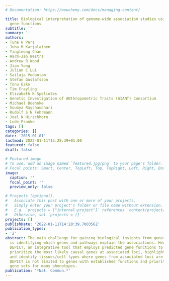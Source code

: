 ```yaml
---
# Documentation: https://wowchemy.com/docs/managing-content/

title: Biological interpretation of genome-wide association studies using predicted
  gene functions
subtitle: ''
summary: ''
authors:
- Tune H Pers
- Juha M Karjalainen
- Yingleong Chan
- Harm-Jan Westra
- Andrew R Wood
- Jian Yang
- Julian C Lui
- Sailaja Vedantam
- Stefan Gustafsson
- Tonu Esko
- Tim Frayling
- Elizabeth K Speliotes
- Genetic Investigation of ANthropometric Traits (GIANT) Consortium
- Michael Boehnke
- Soumya Raychaudhuri
- Rudolf S N Fehrmann
- Joel N Hirschhorn
- Lude Franke
tags: []
categories: []
date: '2015-01-01'
lastmod: 2022-01-11T15:28:39+01:00
featured: false
draft: false

# Featured image
# To use, add an image named `featured.jpg/png` to your page's folder.
# Focal points: Smart, Center, TopLeft, Top, TopRight, Left, Right, BottomLeft, Bottom, BottomRight.
image:
  caption: ''
  focal_point: ''
  preview_only: false

# Projects (optional).
#   Associate this post with one or more of your projects.
#   Simply enter your project's folder or file name without extension.
#   E.g. `projects = ["internal-project"]` references `content/project/deep-learning/index.md`.
#   Otherwise, set `projects = []`.
projects: []
publishDate: '2022-01-11T14:28:39.700356Z'
publication_types:
- '2'
abstract: The main challenge for gaining biological insights from genetic associations
  is identifying which genes and pathways explain the associations. Here we present
  DEPICT, an integrative tool that employs predicted gene functions to systematically
  prioritize the most likely causal genes at associated loci, highlight enriched pathways
  and identify tissues/cell types where genes from associated loci are highly expressed.
  DEPICT is not limited to genes with established functions and prioritizes relevant
  gene sets for many phenotypes.
publication: '*Nat. Commun.*'
---
```

